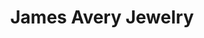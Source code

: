---
title: "James Avery Jewelry"
url: /san-antonio/james-avery-jewelry-san-pedro-avenue/
shop: Schmuck
---